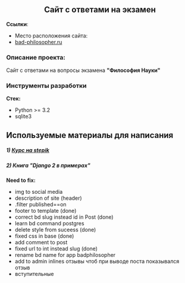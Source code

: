 
<h2 align="center">Сайт с ответами на экзамен</h2>


**Ссылки**:
- Место расположения сайта:
- [bad-philosopher.ru](https://bad-philosopher.ru)

### Описание проекта:
Сайт с ответами на вопросы экзамена **"Философия Науки"**

### Инструменты разработки

**Стек:**
- Python >= 3.2
- sqlite3

## Используемые материалы для написания  

##### 1) [Курс на stepik](https://stepik.org/course/82067/syllabus)

##### 2) Книга "Django 2 в примерах"

**Need to fix:**
- img to social media
- description of site (header)
- .filter published==on 
- footer to template (done)
- correct bd slug instead id in Post (done)
- learn bd command postgres
- delete style from suceess (done)
- fixed css in base (done)
- add comment to post
- fixed url to int instead slug (done)
- rename bd name for app badphilosopher
- add to admin inlines отзывы чтоб при выводе поста показывался отзыв 
- вступительные






